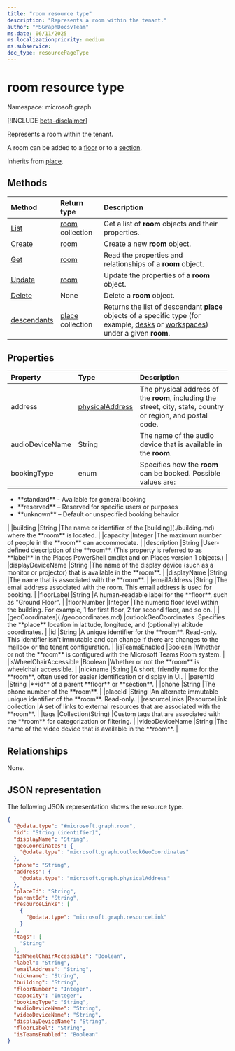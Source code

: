 ```yaml
---
title: "room resource type"
description: "Represents a room within the tenant."
author: "MSGraphDocsvTeam"
ms.date: 06/11/2025
ms.localizationpriority: medium
ms.subservice:
doc_type: resourcePageType
---
```


# room resource type

Namespace: microsoft.graph

[!INCLUDE [beta-disclaimer](../../includes/beta-disclaimer.md)]

Represents a room within the tenant.

A room can be added to a [floor](./floor.md) or to a [section](./section.md).

Inherits from [place](./place.md).

## Methods
|Method|Return type|Description|
|:---|:---|:---|
|[List](../api/roomlist-list-rooms.md)|[room](./room.md) collection|Get a list of **room** objects and their properties.|
|[Create](../api/roomlist-post-rooms.md)|[room](./room.md)|Create a new **room** object.|
|[Get](../api/room-get.md)|[room](./room.md)|Read the properties and relationships of a **room** object.|
|[Update](../api/room-update.md)|[room](./room.md)|Update the properties of a **room** object.|
|[Delete](../api/roomlist-delete-rooms.md)|None|Delete a **room** object.|
|[descendants](../api/room-descendants.md)|[place](./place.md) collection|Returns the list of descendant **place** objects of a specific type (for example, [desks](./desk.md) or [workspaces](./workspace.md)) under a given **room**.|

## Properties
|Property |Type |Description |
|:--|:--|:--|
|address |[physicalAddress](./physicaladdress.md) |The physical address of the **room**, including the street, city, state, country or region, and postal code. |
|audioDeviceName |String |The name of the audio device that is available in the **room**. |
|bookingType |enum |Specifies how the **room** can be booked. Possible values are:
<ul><li>**standard** - Available for general booking</li>
<li>**reserved** – Reserved for specific users or purposes</li>
<li>**unknown** – Default or unspecified booking behavior</li></ul> |
|building |String |The name or identifier of the [building](./building.md) where the **room** is located. |
|capacity |Integer |The maximum number of people in the **room** can accommodate. |
|description |String |User-defined description of the **room**. (This property is referred to as **label** in the Places PowerShell cmdlet and on Places version 1 objects.) |
|displayDeviceName |String |The name of the display device (such as a monitor or projector) that is available in the **room**. |
|displayName |String |The name that is associated with the **room**. |
|emailAddress |String |The email address associated with the room. This email address is used for booking. |
|floorLabel |String |A human-readable label for the **floor**, such as "Ground Floor". |
|floorNumber |Integer |The numeric floor level within the building. For example, 1 for first floor, 2 for second floor, and so on. |
|[geoCoordinates](./geocoordinates.md) |outlookGeoCoordinates |Specifies the **place** location in latitude, longitude, and (optionally) altitude coordinates. |
|id |String |A unique identifier for the **room**. Read-only. This identifier isn't immutable and can change if there are changes to the mailbox or the tenant configuration. |
|isTeamsEnabled |Boolean |Whether or not the **room** is configured with the Microsoft Teams Room system. |
|isWheelChairAccessible |Boolean |Whether or not the **room** is wheelchair accessible. |
|nickname |String |A short, friendly name for the **room**, often used for easier identification or display in UI. |
|parentId |String |**id** of a parent **floor** or **section**. |
|phone |String |The phone number of the **room**. |
|placeId |String |An alternate immutable unique identifier of the **room**. Read-only. |
|resourceLinks |ResourceLink collection	|A set of links to external resources that are associated with the **room**. |
|tags |Collection(String) |Custom tags that are associated with the **room** for categorization or filtering. |
|videoDeviceName |String |The name of the video device that is available in the **room**. |

## Relationships
None.

## JSON representation
The following JSON representation shows the resource type.
<!-- {
  "blockType": "resource",
  "keyProperty": "id",
  "@odata.type": "microsoft.graph.room",
  "baseType": "microsoft.graph.place",
  "openType": false
}
-->
``` json
{
  "@odata.type": "#microsoft.graph.room",
  "id": "String (identifier)",
  "displayName": "String",
  "geoCoordinates": {
    "@odata.type": "microsoft.graph.outlookGeoCoordinates"
  },
  "phone": "String",
  "address": {
    "@odata.type": "microsoft.graph.physicalAddress"
  },
  "placeId": "String",
  "parentId": "String",
  "resourceLinks": [
    {
      "@odata.type": "microsoft.graph.resourceLink"
    }
  ],
  "tags": [
    "String"
  ],
  "isWheelChairAccessible": "Boolean",
  "label": "String",
  "emailAddress": "String",
  "nickname": "String",
  "building": "String",
  "floorNumber": "Integer",
  "capacity": "Integer",
  "bookingType": "String",
  "audioDeviceName": "String",
  "videoDeviceName": "String",
  "displayDeviceName": "String",
  "floorLabel": "String",
  "isTeamsEnabled": "Boolean"
}
```


